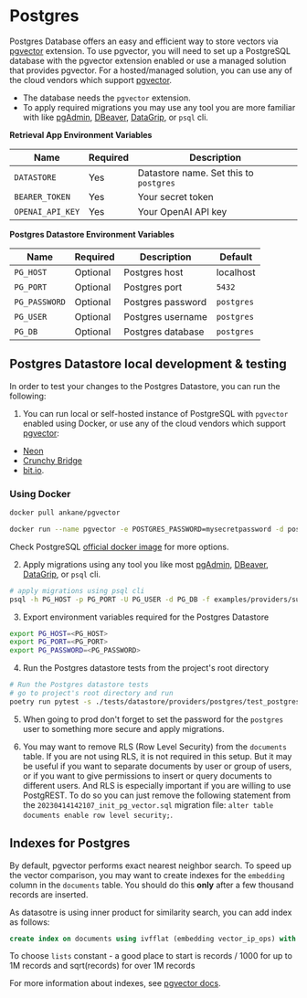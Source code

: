 # Postgres

Postgres Database offers an easy and efficient way to store vectors via [pgvector](https://github.com/pgvector/pgvector) extension. To use pgvector, you will need to set up a PostgreSQL database with the pgvector extension enabled or use a managed solution that provides pgvector. For a hosted/managed solution, you can use any of the cloud vendors which support [pgvector](https://github.com/pgvector/pgvector#hosted-postgres).

- The database needs the `pgvector` extension.
- To apply required migrations you may use any tool you are more familiar with like [pgAdmin](https://www.pgadmin.org/), [DBeaver](https://dbeaver.io/), [DataGrip](https://www.jetbrains.com/datagrip/), or `psql` cli.

**Retrieval App Environment Variables**

| Name             | Required | Description                            |
| ---------------- | -------- | -------------------------------------- |
| `DATASTORE`      | Yes      | Datastore name. Set this to `postgres` |
| `BEARER_TOKEN`   | Yes      | Your secret token                      |
| `OPENAI_API_KEY` | Yes      | Your OpenAI API key                    |

**Postgres Datastore Environment Variables**

| Name          | Required | Description       | Default    |
| ------------- | -------- | ----------------- | ---------- |
| `PG_HOST`     | Optional | Postgres host     | localhost  |
| `PG_PORT`     | Optional | Postgres port     | `5432`     |
| `PG_PASSWORD` | Optional | Postgres password | `postgres` |
| `PG_USER`     | Optional | Postgres username | `postgres` |
| `PG_DB`       | Optional | Postgres database | `postgres` |

## Postgres Datastore local development & testing

In order to test your changes to the Postgres Datastore, you can run the following:

1. You can run local or self-hosted instance of PostgreSQL with `pgvector` enabled using Docker, or use any of the cloud vendors which support [pgvector](https://github.com/pgvector/pgvector#hosted-postgres):
- [Neon](https://neon.tech/docs/release-notes/2023-02-14)
- [Crunchy Bridge](https://docs.crunchybridge.com/extensions-and-languages/extensions/)
- [bit.io](https://docs.bit.io/docs/supported-sql).

### Using Docker
```bash
docker pull ankane/pgvector
```

```bash
docker run --name pgvector -e POSTGRES_PASSWORD=mysecretpassword -d postgres
```

Check PostgreSQL [official docker image](https://github.com/docker-library/docs/blob/master/postgres/README.md) for more options.

2. Apply migrations using any tool you like most [pgAdmin](https://www.pgadmin.org/), [DBeaver](https://dbeaver.io/), [DataGrip](https://www.jetbrains.com/datagrip/), or `psql` cli.

```bash
# apply migrations using psql cli
psql -h PG_HOST -p PG_PORT -U PG_USER -d PG_DB -f examples/providers/supabase/migrations/20230414142107_init_pg_vector.sql
```

3. Export environment variables required for the Postgres Datastore

```bash
export PG_HOST=<PG_HOST>
export PG_PORT=<PG_PORT>
export PG_PASSWORD=<PG_PASSWORD>
```

4. Run the Postgres datastore tests from the project's root directory

```bash
# Run the Postgres datastore tests
# go to project's root directory and run
poetry run pytest -s ./tests/datastore/providers/postgres/test_postgres_datastore.py
```

5. When going to prod don't forget to set the password for the `postgres` user to something more secure and apply migrations.

6. You may want to remove RLS (Row Level Security) from the `documents` table. If you are not using RLS, it is not required in this setup. But it may be useful if you want to separate documents by user or group of users, or if you want to give permissions to insert or query documents to different users. And RLS is especially important if you are willing to use PostgREST. To do so you can just remove the following statement from the `20230414142107_init_pg_vector.sql` migration file: `alter table documents enable row level security;`.

## Indexes for Postgres

By default, pgvector performs exact nearest neighbor search. To speed up the vector comparison, you may want to create indexes for the `embedding` column in the `documents` table. You should do this **only** after a few thousand records are inserted.

As datasotre is using inner product for similarity search, you can add index as follows:

```sql
create index on documents using ivfflat (embedding vector_ip_ops) with (lists = 100);
```

To choose `lists` constant - a good place to start is records / 1000 for up to 1M records and sqrt(records) for over 1M records

For more information about indexes, see [pgvector docs](https://github.com/pgvector/pgvector#indexing).
